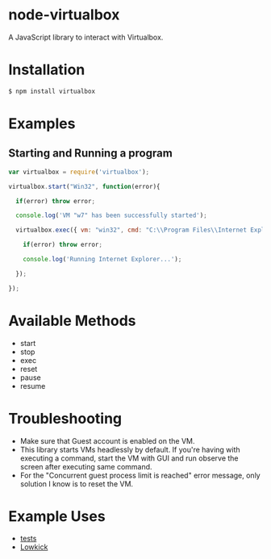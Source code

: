 # node-virtualbox
A JavaScript library to interact with Virtualbox.

# Installation

```bash
$ npm install virtualbox
```

# Examples

## Starting and Running a program

```javascript
var virtualbox = require('virtualbox');

virtualbox.start("Win32", function(error){

  if(error) throw error;

  console.log('VM "w7" has been successfully started');

  virtualbox.exec({ vm: "win32", cmd: "C:\\Program Files\\Internet Explorer\\iexplore.exe", params: "http://google.com" },  function(error){

    if(error) throw error;

    console.log('Running Internet Explorer...');

  });

});
```

# Available Methods

* start
* stop
* exec
* reset
* pause
* resume

# Troubleshooting

* Make sure that Guest account is enabled on the VM.
* This library starts VMs headlessly by default. If you're having with executing a command, start the VM with GUI and run observe the screen after executing same command.
* For the "Concurrent guest process limit is reached" error message, only solution I know is to reset the VM.

# Example Uses
* [tests](https://github.com/azer/node-virtualbox/tree/master/test)
* [Lowkick](http://github.com/azer/lowkick)
